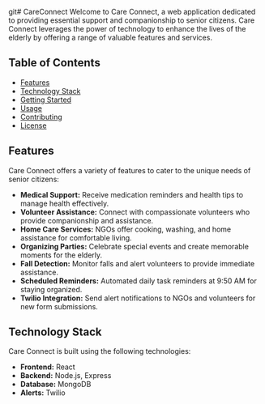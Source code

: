 git# CareConnect
Welcome to Care Connect, a web application dedicated to providing essential support and companionship to senior citizens. Care Connect leverages the power of technology to enhance the lives of the elderly by offering a range of valuable features and services.

## Table of Contents
- [Features](#features)
- [Technology Stack](#technology-stack)
- [Getting Started](#getting-started)
- [Usage](#usage)
- [Contributing](#contributing)
- [License](#license)

## Features
Care Connect offers a variety of features to cater to the unique needs of senior citizens:

- **Medical Support:** Receive medication reminders and health tips to manage health effectively.
- **Volunteer Assistance:** Connect with compassionate volunteers who provide companionship and assistance.
- **Home Care Services:** NGOs offer cooking, washing, and home assistance for comfortable living.
- **Organizing Parties:** Celebrate special events and create memorable moments for the elderly.
- **Fall Detection:** Monitor falls and alert volunteers to provide immediate assistance.
- **Scheduled Reminders:** Automated daily task reminders at 9:50 AM for staying organized.
- **Twilio Integration:** Send alert notifications to NGOs and volunteers for new form submissions.





## Technology Stack
Care Connect is built using the following technologies:

- **Frontend:** React
- **Backend:** Node.js, Express
- **Database:** MongoDB
- **Alerts:** Twilio

